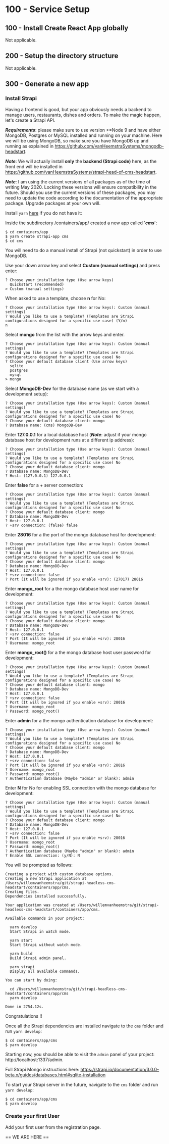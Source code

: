 # 100 - Service Setup

## 100 - Install Create React App globally

Not applicable.

## 200 - Setup the directory structure

Not applicable.

## 300 - Generate a new app

### Install Strapi

Having a frontend is good, but your app obviously needs a backend to manage users, restaurants, dishes and orders. To make the magic happen, let's create a Strapi API.

***Requirements***: please make sure to use version >=Node 9 and have either MongoDB, Postgres or MySQL installed and running on your machine. Here we will be using MongoDB, so make sure you have MongoDB up and running as explained in https://github.com/vanHeemstraSystems/mongodb-headstart.

***Note***: We will actually install **only** the **backend (Strapi code)** here, as the front end will be installed in https://github.com/vanHeemstraSystems/strapi-head-of-cms-headstart.

***Note***: I am using the current versions of all packages as of the time of writing May 2020. Locking these versions will ensure compatibility in the future. Should you use the current versions of these packages, you may need to update the code according to the documentation of the appropriate package. Upgrade packages at your own will.

Install ```yarn``` [here](https://yarnpkg.com/lang/en/docs/install/#mac-stable) if you do not have it:

Inside the subdirectory /containers/app/ created a new app called '***cms***':

```
$ cd containers/app
$ yarn create strapi-app cms
$ cd cms
```

You will need to do a manual install of Strapi (not quickstart) in order to use MongoDB.

Use your down arrow key and select **Custom (manual settings)** and press enter:

```
? Choose your installation type (Use arrow keys)
  Quickstart (recommended)
> Custom (manual settings) 
```

When asked to use a template, choose **n** for No:

```
? Choose your installation type (Use arrow keys): Custom (manual settings)
? Would you like to use a template? (Templates are Strapi configurations designed for a specific use case) (Y/n)
n
```

Select **mongo** from the list with the arrow keys and enter.

```
? Choose your installation type (Use arrow keys): Custom (manual settings)
? Would you like to use a template? (Templates are Strapi configurations designed for a specific use case) No
? Choose your default database client (Use arrow keys)
  sqlite
  postgres
  mysql
> mongo  
```

Select **MongoDB-Dev** for the database name (as we start with a development setup):

```
? Choose your installation type (Use arrow keys): Custom (manual settings)
? Would you like to use a template? (Templates are Strapi configurations designed for a specific use case) No
? Choose your default database client: mongo
? Database name: (cms) MongoDB-Dev
```

Enter **127.0.0.1** for a local database host (***Note***: adjust if your mongo database host for development runs at a different ip address):

```
? Choose your installation type (Use arrow keys): Custom (manual settings)
? Would you like to use a template? (Templates are Strapi configurations designed for a specific use case) No
? Choose your default database client: mongo
? Database name: MongoDB-Dev
? Host: (127.0.0.1) 127.0.0.1
```

Enter **false** for a + server connection:

```
? Choose your installation type (Use arrow keys): Custom (manual settings)
? Would you like to use a template? (Templates are Strapi configurations designed for a specific use case) No
? Choose your default database client: mongo
? Database name: MongoDB-Dev
? Host: 127.0.0.1
? +srv connection: (false) false
```

Enter **28016** for a the port of the mongo database host for development:

```
? Choose your installation type (Use arrow keys): Custom (manual settings)
? Would you like to use a template? (Templates are Strapi configurations designed for a specific use case) No
? Choose your default database client: mongo
? Database name: MongoDB-Dev
? Host: 127.0.0.1
? +srv connection: false
? Port (It will be ignored if you enable +srv): (27017) 28016
```

Enter **mongo_root** for a the mongo database host user name for development:

```
? Choose your installation type (Use arrow keys): Custom (manual settings)
? Would you like to use a template? (Templates are Strapi configurations designed for a specific use case) No
? Choose your default database client: mongo
? Database name: MongoDB-Dev
? Host: 127.0.0.1
? +srv connection: false
? Port (It will be ignored if you enable +srv): 28016
? Username: mongo_root
```

Enter **mongo_root()** for a the mongo database host user password for development:

```
? Choose your installation type (Use arrow keys): Custom (manual settings)
? Would you like to use a template? (Templates are Strapi configurations designed for a specific use case) No
? Choose your default database client: mongo
? Database name: MongoDB-Dev
? Host: 127.0.0.1
? +srv connection: false
? Port (It will be ignored if you enable +srv): 28016
? Username: mongo_root
? Password: mongo_root()
```

Enter **admin** for a the mongo authentication database for development:

```
? Choose your installation type (Use arrow keys): Custom (manual settings)
? Would you like to use a template? (Templates are Strapi configurations designed for a specific use case) No
? Choose your default database client: mongo
? Database name: MongoDB-Dev
? Host: 127.0.0.1
? +srv connection: false
? Port (It will be ignored if you enable +srv): 28016
? Username: mongo_root
? Password: mongo_root()
? Authentication database (Maybe "admin" or blank): admin
```

Enter **N** for No for enabling SSL connection with the mongo database for development:

```
? Choose your installation type (Use arrow keys): Custom (manual settings)
? Would you like to use a template? (Templates are Strapi configurations designed for a specific use case) No
? Choose your default database client: mongo
? Database name: MongoDB-Dev
? Host: 127.0.0.1
? +srv connection: false
? Port (It will be ignored if you enable +srv): 28016
? Username: mongo_root
? Password: mongo_root()
? Authentication database (Maybe "admin" or blank): admin
? Enable SSL connection: (y/N): N
```

You will be prompted as follows:

```
Creating a project with custom database options.
Creating a new Strapi application at /Users/willemvanheemstra/git/strapi-headless-cms-headstart/containers/app/cms.
Creating files.
Dependencies installed successfully.

Your application was created at /Users/willemvanheemstra/git/strapi-headless-cms-headstart/containers/app/cms.

Available commands in your project:

  yarn develop
  Start Strapi in watch mode.
  
  yarn start
  Start Strapi without watch mode.
  
  yarn build
  Build Strapi admin panel.
  
  yarn strapi
  Display all available commands.
  
You can start by doing:

  cd /Users/willemvanheemstra/git/strapi-headless-cms-headstart/containers/app/cms
  yarn develop
  
Done in 2754.12s.  
```

Congratulations !!

Once all the Strapi dependencies are installed navigate to the ```cms``` folder and run ```yarn develop```:

```
$ cd containers/app/cms
$ yarn develop
```

Starting now, you should be able to visit the ```admin``` panel of your project: http://localhost:1337/admin.

Full Strapi Mongo instructions here:
https://strapi.io/documentation/3.0.0-beta.x/guides/databases.html#sqlite-installation

To start your Strapi server in the future, navigate to the ```cms``` folder and run ```yarn develop```:

```
$ cd containers/app/cms
$ yarn develop
```

### Create your first User

Add your first user from the registration page.

== WE ARE HERE ==
